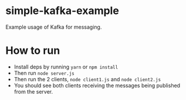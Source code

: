 # simple-kafka-example
Example usage of Kafka for messaging.

# How to run 
- Install deps by running `yarn` or `npm install`
- Then run `node server.js`
- Then run the 2 clients, `node client1.js` and `node client2.js`
- You should see both clients receiving the messages being published from the server.
